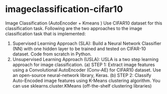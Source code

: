 # imageclassification-cifar10
 Image Classification (AutoEncoder + Kmeans )
Use CIFAR10 dataset for this classification task. Following are the two approaches to the image classification task
that is implemented:
1. Supervised Learning Approach (SLA): Build a Neural Network Classifier (NN) with one
hidden layer to be trained and tested on CIFAR-10 dataset. Code from scratch in Python.
2. Unsupervised Learning Approach (USLA): USLA is a two step learning approach for image
classification.
(a) STEP 1: Extract image features using a Convolutional AutoEncoder (Conv-AE) for CIFAR10 dataset. Use an open-source neural-network library, Keras.
(b) STEP 2: Classify Auto-Encoded image features using K-Means clustering algorithm. You
can use sklearns.cluster.KMeans (off-the-shelf clustering libraries)
